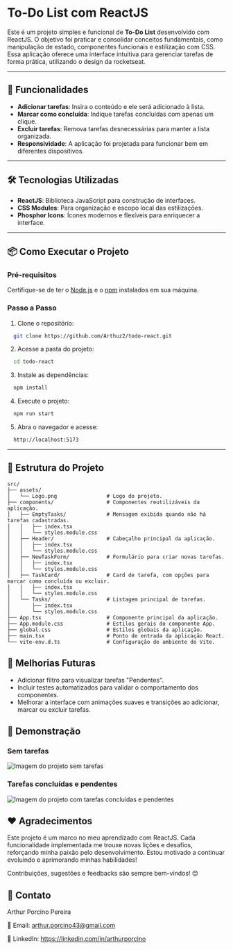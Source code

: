 # To-Do List com ReactJS

Este é um projeto simples e funcional de **To-Do List** desenvolvido com ReactJS. O objetivo foi praticar e consolidar conceitos fundamentais, como manipulação de estado, componentes funcionais e estilização com CSS. Essa aplicação oferece uma interface intuitiva para gerenciar tarefas de forma prática, utilizando o design da rocketseat.

---

## 🚀 Funcionalidades

- **Adicionar tarefas**: Insira o conteúdo e ele será adicionado à lista.  
- **Marcar como concluída**: Indique tarefas concluídas com apenas um clique.  
- **Excluir tarefas**: Remova tarefas desnecessárias para manter a lista organizada.  
- **Responsividade**: A aplicação foi projetada para funcionar bem em diferentes dispositivos.  

---

## 🛠️ Tecnologias Utilizadas

- **ReactJS**: Biblioteca JavaScript para construção de interfaces.  
- **CSS Modules**: Para organização e escopo local das estilizações.  
- **Phosphor Icons**: Ícones modernos e flexíveis para enriquecer a interface.  

---

## 📦 Como Executar o Projeto

### Pré-requisitos

Certifique-se de ter o [Node.js](https://nodejs.org) e o [npm](https://www.npmjs.com/) instalados em sua máquina.

### Passo a Passo

1. Clone o repositório:  
  ```bash
    git clone https://github.com/Arthuz2/todo-react.git
  ```
2. Acesse a pasta do projeto:
  ```bash
    cd todo-react
  ```
3. Instale as dependências:
  ```bash
    npm install
  ```
4. Execute o projeto:
  ```bash
    npm run start
  ```
5. Abra o navegador e acesse:
  ```bash
    http://localhost:5173
  ```
---

## 📂 Estrutura do Projeto

```plaintext
src/
├── assets/
│   └── Logo.png                # Logo do projeto.
├── components/                 # Componentes reutilizáveis da aplicação.
│   ├── EmptyTasks/             # Mensagem exibida quando não há tarefas cadastradas.
│   │   ├── index.tsx
│   │   └── styles.module.css
│   ├── Header/                 # Cabeçalho principal da aplicação.
│   │   ├── index.tsx
│   │   └── styles.module.css
│   ├── NewTaskForm/            # Formulário para criar novas tarefas.
│   │   ├── index.tsx
│   │   └── styles.module.css
│   ├── TaskCard/               # Card de tarefa, com opções para marcar como concluída ou excluir.
│   │   ├── index.tsx
│   │   └── styles.module.css
│   └── Tasks/                  # Listagem principal de tarefas.
│       ├── index.tsx
│       └── styles.module.css
├── App.tsx                     # Componente principal da aplicação.
├── App.module.css              # Estilos gerais do componente App.
├── global.css                  # Estilos globais da aplicação.
├── main.tsx                    # Ponto de entrada da aplicação React.
└── vite-env.d.ts               # Configuração de ambiente do Vite.
```

## 🎯 Melhorias Futuras

- Adicionar filtro para visualizar tarefas "Pendentes".
- Incluir testes automatizados para validar o comportamento dos componentes.
- Melhorar a interface com animações suaves e transições ao adicionar, marcar ou excluir tarefas.

## 📸 Demonstração

### Sem tarefas
![Imagem do projeto sem tarefas](https://github.com/user-attachments/assets/3c1c7013-e1a4-4c2c-a8ae-2c99d556dfa5)


### Tarefas concluídas e pendentes
![Imagem do projeto com tarefas concluídas e pendentes](https://github.com/user-attachments/assets/142f369c-db24-422b-9364-c9276bc25f18)


## ❤️ Agradecimentos

Este projeto é um marco no meu aprendizado com ReactJS. Cada funcionalidade implementada me trouxe novas lições e desafios, reforçando minha paixão pelo desenvolvimento. Estou motivado a continuar evoluindo e aprimorando minhas habilidades!

Contribuições, sugestões e feedbacks são sempre bem-vindos! 😊

## 🔗 Contato

Arthur Porcino Pereira

📧 Email: arthur.porcino43@gmail.com

📱 LinkedIn: https://linkedin.com/in/arthurporcino
